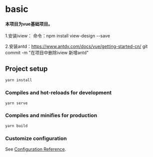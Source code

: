 # basic
#### 本项目为vue基础项目。

1.安装iview：
命令：npm install view-design --save

2.安装antd：https://www.antdv.com/docs/vue/getting-started-cn/
git commit -m "在项目中删除iview 新增antd"
## Project setup
```
yarn install
```

### Compiles and hot-reloads for development
```
yarn serve
```

### Compiles and minifies for production
```
yarn build
```

### Customize configuration
See [Configuration Reference](https://cli.vuejs.org/config/).
